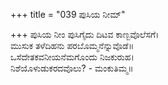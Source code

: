 +++
title = "039 ಪುಸಿಯ ನೀಮ್"

+++
ಪುಸಿಯ ನೀಂ ಪುಸಿಗೈದು ದಿಟವ ಕಾಣ್ಬವೊಲೆಸಗೆ।  
ಮುಸುಕ ತಳೆದಿಹನು ಪರಬೊಮ್ಮನೆನ್ನುವೊಡೆ॥  
ಒಸೆದೇತಕವನೀಯನೆಮಗೊಂದು ನಿಜಕುರುಹ।  
ನಿಶೆಯೊಳುಡುಕರದವೊಲು? - ಮಂಕುತಿಮ್ಮ॥  

